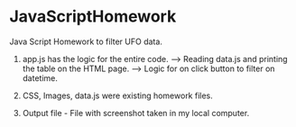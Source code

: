 # JavaScriptHomework
Java Script Homework to filter UFO data.

1. app.js has the logic for the entire code.
--> Reading data.js and printing the table on the HTML page.
--> Logic for on click button to filter on datetime.

2. CSS, Images, data.js were existing homework files.

3. Output file - File with screenshot taken in my local computer.
